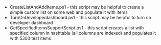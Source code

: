 - CreateListAndAddItems.ps1 - this script may be helpful to create a simple custom list on some web and populate it with items
- TurnOnDeveloperdashboard.ps1 - this script may be helpful to turn on developer dashboard
- GetSpecifiedItemsSupportScript.ps1 - this script creates a list with specified column in hashtable (all columns are indexed) and populates it with 5300 test items
